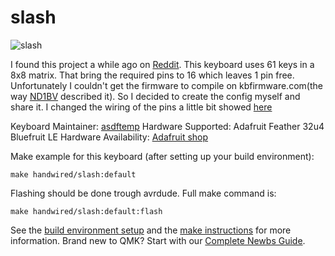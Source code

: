 # slash

![slash](https://i.imgur.com/MYEfSE0.jpg)

I found this project a while ago on [Reddit](https://www.reddit.com/r/MechanicalKeyboards/comments/6v3b6f/build_slash_keyboard_handwired_bluetooth/). This keyboard uses 61 keys in a 8x8 matrix. That bring the required pins to 16 which leaves 1 pin free. Unfortunately I couldn't get the firmware to compile on kbfirmware.com(the way [ND1BV](https://imgur.com/user/ND1BV) described it). So I decided to create the config myself and share it. I changed the wiring of the pins a little bit showed [here](https://i.imgur.com/WZ93xHx.png)

Keyboard Maintainer: [asdftemp](https://github.com/asdftemp)
Hardware Supported: Adafruit Feather 32u4 Bluefruit LE
Hardware Availability: [Adafruit shop](https://www.adafruit.com/product/2829)

Make example for this keyboard (after setting up your build environment):

    make handwired/slash:default

Flashing should be done trough avrdude. Full make command is:

    make handwired/slash:default:flash

See the [build environment setup](https://docs.qmk.fm/#/getting_started_build_tools) and the [make instructions](https://docs.qmk.fm/#/getting_started_make_guide) for more information. Brand new to QMK? Start with our [Complete Newbs Guide](https://docs.qmk.fm/#/newbs).
